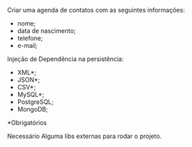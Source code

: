 Criar uma agenda de contatos com as seguintes informações:

- nome;
- data de nascimento;
- telefone;
- e-mail;

Injeção de Dependência na persistência:

- XML\*;
- JSON\*;
- CSV\*;
- MySQL\*;
- PostgreSQL;
- MongoDB;

\*Obrigatórios

Necessário Alguma libs externas para rodar o projeto.
